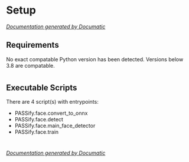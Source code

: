 # Setup

[_Documentation generated by Documatic_](https://www.documatic.com)

<!---Documatic-section-Requirements-start--->
## Requirements

No exact compatable Python version has been detected.
Versions below 3.8 are compatable.

# #
<!---Documatic-section-Requirements-end--->

<!---Documatic-section-Executable Scripts-start--->
## Executable Scripts

There are 4 script(s) with entrypoints:
* PASSify.face.convert_to_onnx
* PASSify.face.detect
* PASSify.face.main_face_detector
* PASSify.face.train

# #
<!---Documatic-section-Executable Scripts-end--->

[_Documentation generated by Documatic_](https://www.documatic.com)